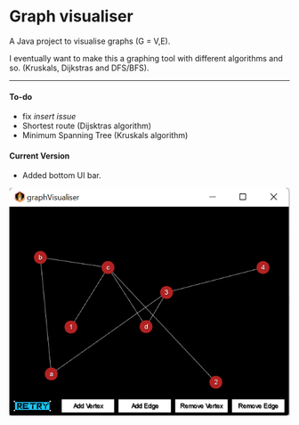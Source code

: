 # Graph visualiser

A Java project to visualise graphs (G = V,E).

I eventually want to make this a graphing tool with different algorithms and so. (Kruskals, Dijkstras and DFS/BFS).

---------------

#### To-do
- fix *insert issue*
- Shortest route (Dijsktras algorithm)
- Minimum Spanning Tree (Kruskals algorithm)
	
#### Current Version
- Added bottom UI bar.

![Alt Text](https://github.com/LeoTovell/Graph-Visualiser/blob/main/pic/withButtnos.png)
